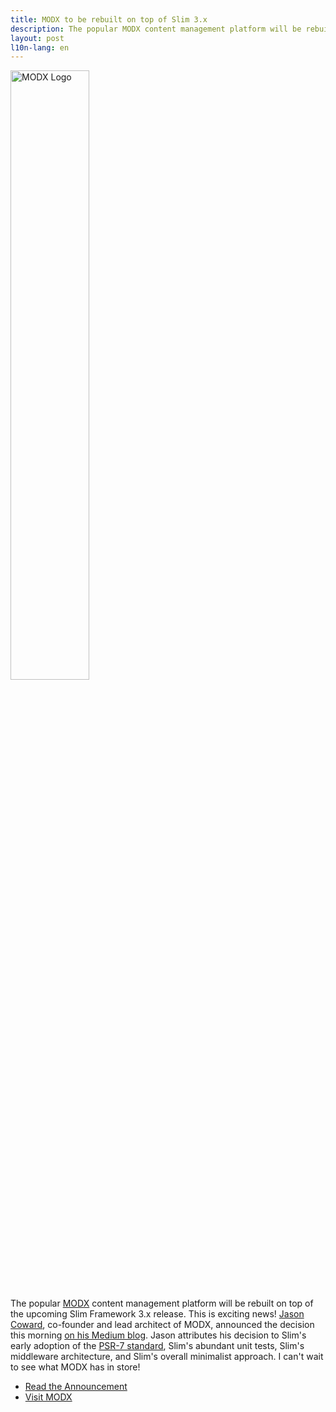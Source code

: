 ```yaml
---
title: MODX to be rebuilt on top of Slim 3.x
description: The popular MODX content management platform will be rebuilt on top of the Slim Framework.
layout: post
l10n-lang: en
---
```


<img src="/assets/images/modx-logo.png" alt="MODX Logo" width="50%"/>

The popular [MODX](http://modx.com) content management platform will be rebuilt on top of the upcoming Slim Framework 3.x release. This is exciting news! [Jason Coward](https://twitter.com/drumshaman), co-founder and lead architect of MODX, announced the decision this morning [on his Medium blog](https://medium.com/@drumshaman/keeping-modx-relevant-part-two-15a37eab5b48). Jason attributes his decision to Slim's early adoption of the [PSR-7 standard](https://github.com/php-fig/fig-standards/blob/master/proposed/http-message.md), Slim's abundant unit tests, Slim's middleware architecture, and Slim's overall minimalist approach. I can't wait to see what MODX has in store!

* [Read the Announcement](https://medium.com/@drumshaman/keeping-modx-relevant-part-two-15a37eab5b48)
* [Visit MODX](http://modx.com)
